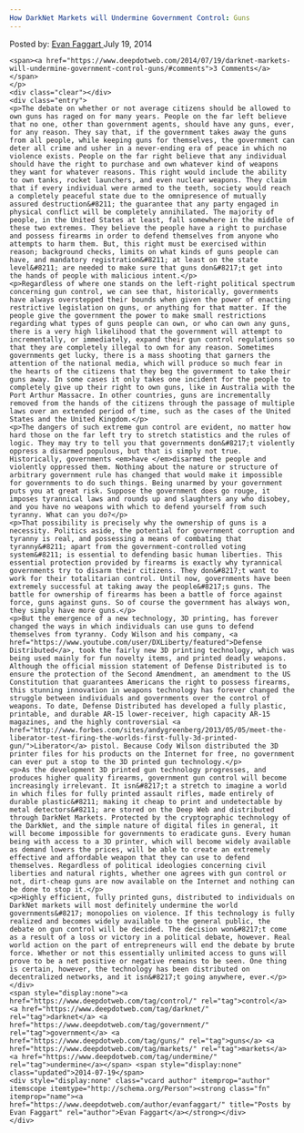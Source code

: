 ```yaml
---
How DarkNet Markets will Undermine Government Control: Guns
---
```

<article class="post-listing post-6140 post type-post status-publish format-standard has-post-thumbnail hentry  tag-control tag-darknet tag-government tag-guns tag-undermine">
    <div class="post-inner">
        <span>Posted by: <a href="https://www.deepdotweb.com/author/evanfaggart/" title="">Evan Faggart </a></span>
    <span>July 19, 2014</span>
    
    <span><a href="https://www.deepdotweb.com/2014/07/19/darknet-markets-will-undermine-government-control-guns/#comments">3 Comments</a></span>
    </p>
    <div class="clear"></div>
    <div class="entry">
    <p>The debate on whether or not average citizens should be allowed to own guns has raged on for many years. People on the far left believe that no one, other than government agents, should have any guns, ever, for any reason. They say that, if the government takes away the guns from all people, while keeping guns for themselves, the government can deter all crime and usher in a never-ending era of peace in which no violence exists. People on the far right believe that any individual should have the right to purchase and own whatever kind of weapons they want for whatever reasons. This right would include the ability to own tanks, rocket launchers, and even nuclear weapons. They claim that if every individual were armed to the teeth, society would reach a completely peaceful state due to the omnipresence of mutually assured destruction&#8211; the guarantee that any party engaged in physical conflict will be completely annihilated. The majority of people, in the United States at least, fall somewhere in the middle of these two extremes. They believe the people have a right to purchase and possess firearms in order to defend themselves from anyone who attempts to harm them. But, this right must be exercised within reason; background checks, limits on what kinds of guns people can have, and mandatory registration&#8211; at least on the state level&#8211; are needed to make sure that guns don&#8217;t get into the hands of people with malicious intent.</p>
    <p>Regardless of where one stands on the left-right political spectrum concerning gun control, we can see that, historically, governments have always overstepped their bounds when given the power of enacting restrictive legislation on guns, or anything for that matter. If the people give the government the power to make small restrictions regarding what types of guns people can own, or who can own any guns, there is a very high likelihood that the government will attempt to incrementally, or immediately, expand their gun control regulations so that they are completely illegal to own for any reason. Sometimes governments get lucky, there is a mass shooting that garners the attention of the national media, which will produce so much fear in the hearts of the citizens that they beg the government to take their guns away. In some cases it only takes one incident for the people to completely give up their right to own guns, like in Australia with the Port Arthur Massacre. In other countries, guns are incrementally removed from the hands of the citizens through the passage of multiple laws over an extended period of time, such as the cases of the United States and the United Kingdom.</p>
    <p>The dangers of such extreme gun control are evident, no matter how hard those on the far left try to stretch statistics and the rules of logic. They may try to tell you that governments don&#8217;t violently oppress a disarmed populous, but that is simply not true. Historically, governments <em>have </em>disarmed the people and violently oppressed them. Nothing about the nature or structure of arbitrary government rule has changed that would make it impossible for governments to do such things. Being unarmed by your government puts you at great risk. Suppose the government does go rouge, it imposes tyrannical laws and rounds up and slaughters any who disobey, and you have no weapons with which to defend yourself from such tyranny. What can you do?</p>
    <p>That possibility is precisely why the ownership of guns is a necessity. Politics aside, the potential for government corruption and tyranny is real, and possessing a means of combating that tyranny&#8211; apart from the government-controlled voting system&#8211; is essential to defending basic human liberties. This essential protection provided by firearms is exactly why tyrannical governments try to disarm their citizens. They don&#8217;t want to work for their totalitarian control. Until now, governments have been extremely successful at taking away the people&#8217;s guns. The battle for ownership of firearms has been a battle of force against force, guns against guns. So of course the government has always won, they simply have more guns.</p>
    <p>But the emergence of a new technology, 3D printing, has forever changed the ways in which individuals can use guns to defend themselves from tyranny. Cody Wilson and his company, <a href="https://www.youtube.com/user/DXLiberty/featured">Defense Distributed</a>, took the fairly new 3D printing technology, which was being used mainly for fun novelty items, and printed deadly weapons. Although the official mission statement of Defense Distributed is to ensure the protection of the Second Amendment, an amendment to the US Constitution that guarantees Americans the right to possess firearms, this stunning innovation in weapons technology has forever changed the struggle between individuals and governments over the control of weapons. To date, Defense Distributed has developed a fully plastic, printable, and durable AR-15 lower-receiver, high capacity AR-15 magazines, and the highly controversial <a href="http://www.forbes.com/sites/andygreenberg/2013/05/05/meet-the-liberator-test-firing-the-worlds-first-fully-3d-printed-gun/">Liberator</a> pistol. Because Cody Wilson distributed the 3D printer files for his products on the Internet for free, no government can ever put a stop to the 3D printed gun technology.</p>
    <p>As the development 3D printed gun technology progresses, and produces higher quality firearms, government gun control will become increasingly irrelevant. It isn&#8217;t a stretch to imagine a world in which files for fully printed assault rifles, made entirely of durable plastic&#8211; making it cheap to print and undetectable by metal detectors&#8211; are stored on the Deep Web and distributed through DarkNet Markets. Protected by the cryptographic technology of the DarkNet, and the simple nature of digital files in general, it will become impossible for governments to eradicate guns. Every human being with access to a 3D printer, which will become widely available as demand lowers the prices, will be able to create an extremely effective and affordable weapon that they can use to defend themselves. Regardless of political ideologies concerning civil liberties and natural rights, whether one agrees with gun control or not, dirt-cheap guns are now available on the Internet and nothing can be done to stop it.</p>
    <p>Highly efficient, fully printed guns, distributed to individuals on DarkNet markets will most definitely undermine the world governments&#8217; monopolies on violence. If this technology is fully realized and becomes widely available to the general public, the debate on gun control will be decided. The decision won&#8217;t come as a result of a loss or victory in a political debate, however. Real world action on the part of entrepreneurs will end the debate by brute force. Whether or not this essentially unlimited access to guns will prove to be a net positive or negative remains to be seen. One thing is certain, however, the technology has been distributed on decentralized networks, and it isn&#8217;t going anywhere, ever.</p>
    </div>
    <span style="display:none"><a href="https://www.deepdotweb.com/tag/control/" rel="tag">control</a> <a href="https://www.deepdotweb.com/tag/darknet/" rel="tag">darknet</a> <a href="https://www.deepdotweb.com/tag/government/" rel="tag">government</a> <a href="https://www.deepdotweb.com/tag/guns/" rel="tag">guns</a> <a href="https://www.deepdotweb.com/tag/markets/" rel="tag">markets</a> <a href="https://www.deepdotweb.com/tag/undermine/" rel="tag">undermine</a></span> <span style="display:none" class="updated">2014-07-19</span>
    <div style="display:none" class="vcard author" itemprop="author" itemscope itemtype="http://schema.org/Person"><strong class="fn" itemprop="name"><a href="https://www.deepdotweb.com/author/evanfaggart/" title="Posts by Evan Faggart" rel="author">Evan Faggart</a></strong></div>
    </div>
</article>

